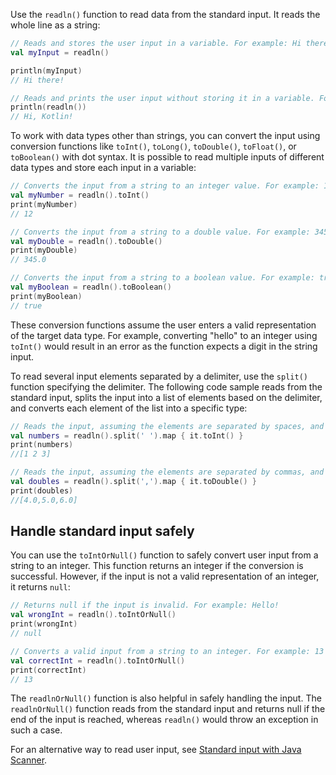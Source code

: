 [//]: # (title: Read standard input)

Use the `readln()` function to read data from the standard input. It reads the whole line as a string:

```kotlin
// Reads and stores the user input in a variable. For example: Hi there!
val myInput = readln()

println(myInput)
// Hi there!

// Reads and prints the user input without storing it in a variable. For example: Hi, Kotlin!
println(readln())
// Hi, Kotlin!
```

To work with data types other than strings, you can convert the input using conversion functions like `toInt()`, `toLong()`, `toDouble()`, `toFloat()`, or `toBoolean()` with dot syntax.
It is possible to read multiple inputs of different data types and store each input in a variable:

```kotlin
// Converts the input from a string to an integer value. For example: 12
val myNumber = readln().toInt()
print(myNumber)
// 12

// Converts the input from a string to a double value. For example: 345 
val myDouble = readln().toDouble()
print(myDouble)
// 345.0

// Converts the input from a string to a boolean value. For example: true
val myBoolean = readln().toBoolean()
print(myBoolean)
// true
```

These conversion functions assume the user enters a valid representation of the target data type. For example, converting
"hello" to an integer using `toInt()` would result in an error as the function expects a digit in the string input.

To read several input elements separated by a delimiter, use the `split()` function specifying the delimiter. The following code sample
reads from the standard input, splits the input into a list of elements based on the delimiter, and converts each element of the list into a specific type:

```kotlin
// Reads the input, assuming the elements are separated by spaces, and converts them into integers. For example: 1 2 3 
val numbers = readln().split(' ').map { it.toInt() }
print(numbers)
//[1 2 3] 

// Reads the input, assuming the elements are separated by commas, and converts them into doubles. For example: 4,5,6
val doubles = readln().split(',').map { it.toDouble() }
print(doubles)
//[4.0,5.0,6.0]
```

## Handle standard input safely

You can use the `toIntOrNull()` function to safely convert user input from a string to an integer. This function returns an
integer if the conversion is successful. However, if the input is not a valid representation of an integer, it returns `null`:

```Kotlin
// Returns null if the input is invalid. For example: Hello!
val wrongInt = readln().toIntOrNull()
print(wrongInt)
// null

// Converts a valid input from a string to an integer. For example: 13
val correctInt = readln().toIntOrNull()
print(correctInt)
// 13
```

The `readlnOrNull()` function is also helpful in safely handling the input. The `readlnOrNull()` function reads from the 
standard input and returns null if the end of the input is reached, whereas `readln()` would throw an exception in such a case.

For an alternative way to read user input, see [Standard input with Java Scanner](standard-input.md).